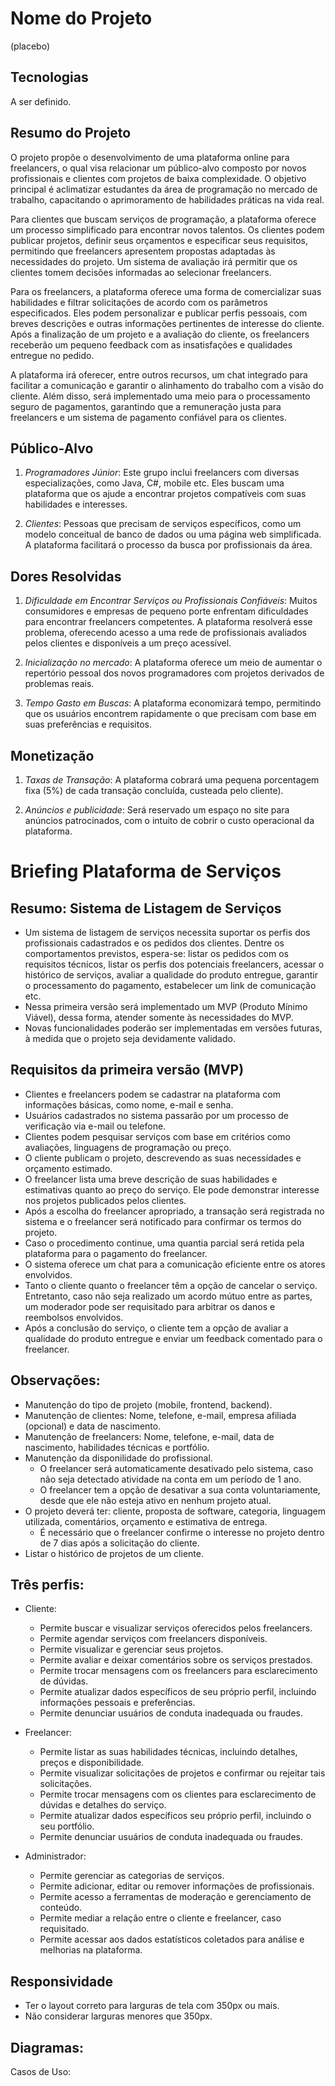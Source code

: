 # Nome do Projeto

(placebo)

## Tecnologias

A ser definido.

## Resumo do Projeto

O projeto propõe o desenvolvimento de uma plataforma online para freelancers, o qual visa relacionar um público-alvo composto por novos profissionais e clientes com projetos de baixa complexidade. O objetivo principal é aclimatizar estudantes da área de programação no mercado de trabalho, capacitando o aprimoramento de habilidades práticas na vida real.

Para clientes que buscam serviços de programação, a plataforma oferece um processo simplificado para encontrar novos talentos. Os clientes podem publicar projetos, definir seus orçamentos e especificar seus requisitos, permitindo que freelancers apresentem propostas adaptadas às necessidades do projeto. Um sistema de avaliação irá permitir que os clientes tomem decisões informadas ao selecionar freelancers.

Para os freelancers, a plataforma oferece uma forma de comercializar suas habilidades e filtrar solicitações de acordo com os parâmetros especificados. Eles podem personalizar e publicar perfis pessoais, com breves descrições e outras informações pertinentes de interesse do cliente. Após a finalização de um projeto e a avaliação do cliente, os freelancers receberão um pequeno feedback com as insatisfações e qualidades entregue no pedido.

A plataforma irá oferecer, entre outros recursos, um chat integrado para facilitar a comunicação e garantir o alinhamento do trabalho com a visão do cliente. Além disso, será implementado uma meio para o processamento seguro de pagamentos, garantindo que a remuneração justa para freelancers e um sistema de pagamento confiável para os clientes.

## Público-Alvo

1. *Programadores Júnior*: Este grupo inclui freelancers com diversas especializações, como Java, C#, mobile etc. Eles buscam uma plataforma que os ajude a encontrar projetos compatíveis com suas habilidades e interesses. 

2. *Clientes*: Pessoas que precisam de serviços específicos, como um modelo conceitual de banco de dados ou uma página web simplificada. A plataforma facilitará o processo da busca por profissionais da área.

## Dores Resolvidas

1. *Dificuldade em Encontrar Serviços ou Profissionais Confiáveis*: Muitos consumidores e empresas de pequeno porte enfrentam dificuldades para encontrar freelancers competentes. A plataforma resolverá esse problema, oferecendo acesso a uma rede de profissionais avaliados pelos clientes e disponíveis a um preço acessível.

2. *Inicialização no mercado*: A plataforma oferece um meio de aumentar o repertório pessoal dos novos programadores com projetos derivados de problemas reais.

3. *Tempo Gasto em Buscas*: A plataforma economizará tempo, permitindo que os usuários encontrem rapidamente o que precisam com base em suas preferências e requisitos. 

## Monetização

1. *Taxas de Transação*: A plataforma cobrará uma pequena porcentagem fixa (5%) de cada transação concluída, custeada pelo cliente).

2. *Anúncios e publicidade*: Será reservado um espaço no site para anúncios patrocinados, com o intuito de cobrir o custo operacional da plataforma.


# Briefing Plataforma de Serviços
## Resumo: Sistema de Listagem de Serviços

- Um sistema de listagem de serviços necessita suportar os perfis dos profissionais cadastrados e os pedidos dos clientes. Dentre os comportamentos previstos, espera-se: listar os pedidos com os requisitos técnicos, listar os perfis dos potenciais freelancers, acessar o histórico de serviços, avaliar a qualidade do produto entregue, garantir o processamento do pagamento, estabelecer um link de comunicação etc.
- Nessa primeira versão será implementado um MVP (Produto Mínimo Viável), dessa forma, atender somente às necessidades do MVP.
- Novas funcionalidades poderão ser implementadas em versões futuras, à medida que o projeto seja devidamente validado.

## Requisitos da primeira versão (MVP)

 - Clientes e freelancers podem se cadastrar na plataforma com informações básicas, como nome, e-mail e senha.
 - Usuários cadastrados no sistema passarão por um processo de verificação via e-mail ou telefone.
 - Clientes podem pesquisar serviços com base em critérios como avaliações, linguagens de programação ou preço.
 - O cliente publicam o projeto, descrevendo as suas necessidades e orçamento estimado.
 - O freelancer lista uma breve descrição de suas habilidades e estimativas quanto ao preço do serviço. Ele pode demonstrar interesse nos projetos publicados pelos clientes.
 - Após a escolha do freelancer apropriado, a transação será registrada no sistema e o freelancer será notificado para confirmar os termos do projeto.
 - Caso o procedimento continue, uma quantia parcial será retida pela plataforma para o pagamento do freelancer.
 - O sistema oferece um chat para a comunicação eficiente entre os atores envolvidos.
 - Tanto o cliente quanto o freelancer têm a opção de cancelar o serviço. Entretanto, caso não seja realizado um acordo mútuo entre as partes, um moderador pode ser requisitado para arbitrar os danos e reembolsos envolvidos.
 - Após a conclusão do serviço, o cliente tem a opção de avaliar a qualidade do produto entregue e enviar um feedback comentado para o freelancer.
   
## Observações:

 - Manutenção do tipo de projeto (mobile, frontend, backend).
 - Manutenção de clientes: Nome, telefone, e-mail, empresa afiliada (opcional) e data de nascimento.
 - Manutenção de freelancers: Nome, telefone, e-mail, data de nascimento, habilidades técnicas e portfólio.
 - Manutenção da disponilidade do profissional.
    - O freelancer será automaticamente desativado pelo sistema, caso não seja detectado atividade na conta em um período de 1 ano.
    - O freelancer tem a opção de desativar a sua conta voluntariamente, desde que ele não esteja ativo en nenhum projeto atual.
 - O projeto deverá ter: cliente, proposta de software, categoria, linguagem utilizada, comentários, orçamento e estimativa de entrega.
    -  É necessário que o freelancer confirme o interesse no projeto dentro de 7 dias após a solicitação do cliente.
 - Listar o histórico de projetos de um cliente.

## Três perfis:

- Cliente:
  - Permite buscar e visualizar serviços oferecidos pelos freelancers.
  - Permite agendar serviços com freelancers disponíveis.
  - Permite visualizar e gerenciar seus projetos.
  - Permite avaliar e deixar comentários sobre os serviços prestados.
  - Permite trocar mensagens com os freelancers para esclarecimento de dúvidas.
  - Permite atualizar dados específicos de seu próprio perfil, incluindo informações pessoais e preferências.
  - Permite denunciar usuários de conduta inadequada ou fraudes.
    
- Freelancer:
  - Permite listar as suas habilidades técnicas, incluindo detalhes, preços e disponibilidade.
  - Permite visualizar solicitações de projetos e confirmar ou rejeitar tais solicitações.
  - Permite trocar mensagens com os clientes para esclarecimento de dúvidas e detalhes do serviço.
  - Permite atualizar dados específicos seu próprio perfil, incluindo o seu portfólio.
  - Permite denunciar usuários de conduta inadequada ou fraudes.

- Administrador:
  - Permite gerenciar as categorias de serviços.
  - Permite adicionar, editar ou remover informações de profissionais.
  - Permite acesso a ferramentas de moderação e gerenciamento de conteúdo.
  - Permite mediar a relação entre o cliente e freelancer, caso requisitado.
  - Permite acessar aos dados estatísticos coletados para análise e melhorias na plataforma.
  
## Responsividade
- Ter o layout correto para larguras de tela com 350px ou mais.
- Não considerar larguras menores que 350px.

## Diagramas:

Casos de Uso:
